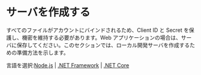 # サーバを作成する

すべてのファイルがアカウントにバインドされるため、Client ID と Secret を保護し、機密を維持する必要があります。Web アプリケーションの場合は、サーバに保存してください。このセクションでは、ローカル開発サーバを作成するための準備方法を示します。

言語を選択:[Node.js](/ja-JP/environment/setup/nodejs_3legged) | [.NET Framework](/ja-JP/environment/setup/net_3legged) | [.NET Core](/ja-JP/environment/setup/netcore_3legged) 
